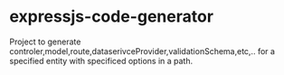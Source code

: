 # expressjs-code-generator
Project to generate controler,model,route,dataserivceProvider,validationSchema,etc,.. for a specified entity with specificed options in a path.

